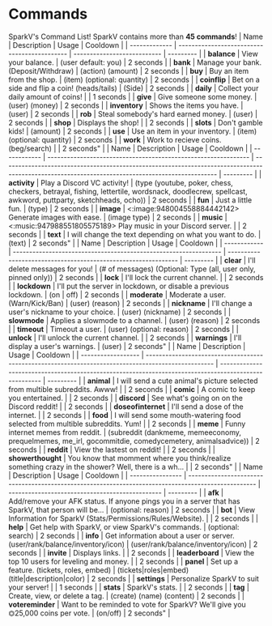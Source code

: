 # Commands

SparkV's Command List! SparkV contains more than **45 commands**!
| Name          | Description                                  | Usage                       | Cooldown  |
| ------------- | -------------------------------------------- | --------------------------- | --------- |
| **balance**   | View your balance.                           | (user default: you)         | 2 seconds |
| **bank**      | Manage your bank. (Deposit/Withdraw)         | (action) (amount)           | 2 seconds |
| **buy**       | Buy an item from the shop.                   | (item) (optional: quantity) | 2 seconds |
| **coinflip**  | Bet on a side and flip a coin! (heads/tails) | (Side)                      | 2 seconds |
| **daily**     | Collect your daily amount of coins!          |                             | 1 seconds |
| **give**      | Give someone some money.                     | (user) (money)              | 2 seconds |
| **inventory** | Shows the items you have.                    | (user)                      | 2 seconds |
| **rob**       | Steal somebody's hard earned money.          | (user)                      | 2 seconds |
| **shop**      | Displays the shop!                           |                             | 2 seconds |
| **slots**     | Don't gamble kids!                           | (amount)                    | 2 seconds |
| **use**       | Use an item in your inventory.               | (item) (optional: quantity) | 2 seconds |
| **work**      | Work to recieve coins. (beg/search)          |                             | 2 seconds" |
| Name         | Description                                                    | Usage                                                                                                                                            | Cooldown  |
| ------------ | -------------------------------------------------------------- | ------------------------------------------------------------------------------------------------------------------------------------------------ | --------- |
| **activity** | Play a Discord VC activity!                                    | (type (youtube, poker, chess, checkers, betrayal, fishing, lettertile, wordsnack, doodlecrew, spellcast, awkword, puttparty, sketchheads, ocho)) | 2 seconds |
| **fun**      | Just a little fun.                                             | (type)                                                                                                                                           | 2 seconds |
| **image**    | <:image:948004558884442142> Generate images with ease.         | (image type)                                                                                                                                     | 2 seconds |
| **music**    | <:music:947988551805575189> Play music in your Discord server. |                                                                                                                                                  | 2 seconds |
| **text**     | I will change the text depending on what you want to do.       | (text)                                                                                                                                           | 2 seconds" |
| Name         | Description                                                      | Usage                                                          | Cooldown  |
| ------------ | ---------------------------------------------------------------- | -------------------------------------------------------------- | --------- |
| **clear**    | I'll delete messages for you!                                    | (# of messages) (Optional: Type (all, user only, pinned only)) | 2 seconds |
| **lock**     | I'll lock the current channel.                                   |                                                                | 2 seconds |
| **lockdown** | I'll put the server in lockdown, or disable a previous lockdown. | (on | off)                                                     | 2 seconds |
| **moderate** | Moderate a user. (Warn/Kick/Ban)                                 | (user) (reason)                                                | 2 seconds |
| **nickname** | I'll change a user's nickname to your choice.                    | (user) (nickname)                                              | 2 seconds |
| **slowmode** | Applies a slowmode to a channel.                                 | (user) (reason)                                                | 2 seconds |
| **timeout**  | Timeout a user.                                                  | (user) (optional: reason)                                      | 2 seconds |
| **unlock**   | I'll unlock the current channel.                                 |                                                                | 2 seconds |
| **warnings** | I'll display a user's warnings.                                  | (user)                                                         | 2 seconds" |
| Name               | Description                                                                                         | Usage                                                                                                 | Cooldown  |
| ------------------ | --------------------------------------------------------------------------------------------------- | ----------------------------------------------------------------------------------------------------- | --------- |
| **animal**         | I will send a cute animal's picture selected from multible subreddits. Awww!                        |                                                                                                       | 2 seconds |
| **comic**          | A comic to keep you entertained.                                                                    |                                                                                                       | 2 seconds |
| **discord**        | See what's going on on the Discord reddit!                                                          |                                                                                                       | 2 seconds |
| **doseofinternet** | I'll send a dose of the internet.                                                                   |                                                                                                       | 2 seconds |
| **food**           | I will send some mouth-watering food selected from multible subreddits. Yum!                        |                                                                                                       | 2 seconds |
| **meme**           | Funny internet memes from reddit.                                                                   | (subreddit (dankmeme, memeeconomy, prequelmemes, me_irl, gocommitdie, comedycemetery, animalsadvice)) | 2 seconds |
| **reddit**         | View the lastest on reddit!                                                                         |                                                                                                       | 2 seconds |
| **showerthought**  | You know that momment where you think/realize something crazy in the shower? Well, there is a wh... |                                                                                                       | 2 seconds" |
| Name             | Description                                                                                         | Usage                                           | Cooldown  |
| ---------------- | --------------------------------------------------------------------------------------------------- | ----------------------------------------------- | --------- |
| **afk**          | Add/remove your AFK status. If anyone pings you in a server that has SparkV, that person will be... | (optional: reason)                              | 2 seconds |
| **bot**          | View Information for SparkV (Stats/Permissions/Rules/Website).                                      |                                                 | 2 seconds |
| **help**         | Get help with SparkV, or view SparkV's commands.                                                    | (optional: search)                              | 2 seconds |
| **info**         | Get information about a user or server. (user/rank/balance/inventory/icon)                          | (user/rank/balance/inventory/icon)              | 2 seconds |
| **invite**       | Displays links.                                                                                     |                                                 | 2 seconds |
| **leaderboard**  | View the top 10 users for leveling and money.                                                       |                                                 | 2 seconds |
| **panel**        | Set up a feature. (tickets, roles, embed)                                                           | (tickets|roles|embed) (title|description|color) | 2 seconds |
| **settings**     | Personalize SparkV to suit your server!                                                             |                                                 | 1 seconds |
| **stats**        | SparkV's stats.                                                                                     |                                                 | 2 seconds |
| **tag**          | Create, view, or delete a tag.                                                                      | (create) (name) (content)                       | 2 seconds |
| **votereminder** | Want to be reminded to vote for SparkV? We'll give you ⏣25,000 coins per vote.                      | (on/off)                                        | 2 seconds" |

